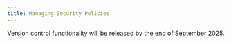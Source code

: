 ```yaml
---
title: Managing Security Policies
---
```


Version control functionality will be released by the end of September 2025.
